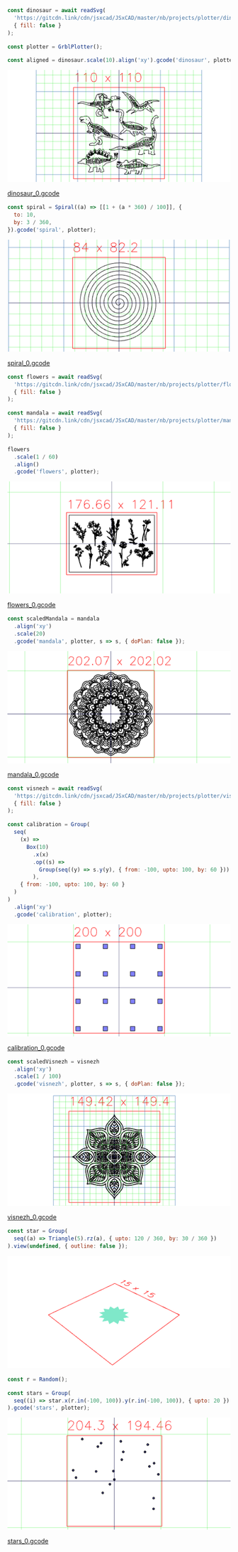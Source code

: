 ```JavaScript
const dinosaur = await readSvg(
  'https://gitcdn.link/cdn/jsxcad/JSxCAD/master/nb/projects/plotter/dinosaur.svg',
  { fill: false }
);
```

```JavaScript
const plotter = GrblPlotter();
```

```JavaScript
const aligned = dinosaur.scale(10).align('xy').gcode('dinosaur', plotter);
```

![Image](plotter.md.0.png)

[dinosaur_0.gcode](plotter.dinosaur_0.gcode)

```JavaScript
const spiral = Spiral((a) => [[1 + (a * 360) / 100]], {
  to: 10,
  by: 3 / 360,
}).gcode('spiral', plotter);
```

![Image](plotter.md.1.png)

[spiral_0.gcode](plotter.spiral_0.gcode)

```JavaScript
const flowers = await readSvg(
  'https://gitcdn.link/cdn/jsxcad/JSxCAD/master/nb/projects/plotter/flowers.svg',
  { fill: false }
);
```

```JavaScript
const mandala = await readSvg(
  'https://gitcdn.link/cdn/jsxcad/JSxCAD/master/nb/projects/plotter/mandala.svg',
  { fill: false }
);
```

```JavaScript
flowers
  .scale(1 / 60)
  .align()
  .gcode('flowers', plotter);
```

![Image](plotter.md.2.png)

[flowers_0.gcode](plotter.flowers_0.gcode)

```JavaScript
const scaledMandala = mandala
  .align('xy')
  .scale(20)
  .gcode('mandala', plotter, s => s, { doPlan: false });
```

![Image](plotter.md.3.png)

[mandala_0.gcode](plotter.mandala_0.gcode)

```JavaScript
const visnezh = await readSvg(
  'https://gitcdn.link/cdn/jsxcad/JSxCAD/master/nb/projects/plotter/visnezh.svg',
  { fill: false }
);
```

```JavaScript
const calibration = Group(
  seq(
    (x) =>
      Box(10)
        .x(x)
        .op((s) =>
          Group(seq((y) => s.y(y), { from: -100, upto: 100, by: 60 }))
        ),
    { from: -100, upto: 100, by: 60 }
  )
)
  .align('xy')
  .gcode('calibration', plotter);
```

![Image](plotter.md.4.png)

[calibration_0.gcode](plotter.calibration_0.gcode)

```JavaScript
const scaledVisnezh = visnezh
  .align('xy')
  .scale(1 / 100)
  .gcode('visnezh', plotter, s => s, { doPlan: false });
```

![Image](plotter.md.5.png)

[visnezh_0.gcode](plotter.visnezh_0.gcode)

```JavaScript
const star = Group(
  seq((a) => Triangle(5).rz(a), { upto: 120 / 360, by: 30 / 360 })
).view(undefined, { outline: false });
```

![Image](plotter.md.6.png)

```JavaScript
const r = Random();
```

```JavaScript
const stars = Group(
  seq((i) => star.x(r.in(-100, 100)).y(r.in(-100, 100)), { upto: 20 })
).gcode('stars', plotter);
```

![Image](plotter.md.7.png)

[stars_0.gcode](plotter.stars_0.gcode)
